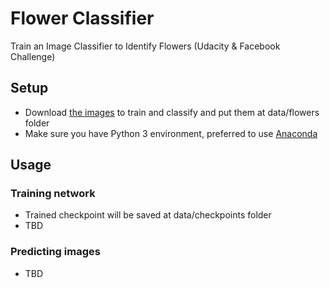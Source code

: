 # Flower Classifier
Train an Image Classifier to Identify Flowers (Udacity & Facebook Challenge)

## Setup
- Download [the images](https://s3.amazonaws.com/content.udacity-data.com/courses/nd188/flower_data.zip) to train and classify and put them at data/flowers folder
- Make sure you have Python 3 environment, preferred to use [Anaconda](https://www.anaconda.com/download/)

## Usage
### Training network
- Trained checkpoint will be saved at data/checkpoints folder
- TBD

### Predicting images
- TBD

